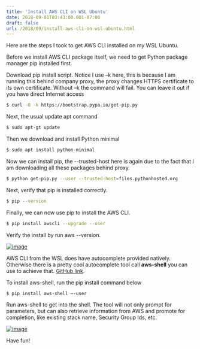 ```yaml
---
title: 'Install AWS CLI on WSL Ubuntu'
date: 2018-09-01T03:43:00.001-07:00
draft: false
url: /2018/09/install-aws-cli-on-wsl-ubuntu.html
---
```


Here are the steps I took to get AWS CLI installed on my WSL Ubuntu.

Before we install AWS CLI package itself, we need to get Python package manager pip installed first.

Download pip install script. Notice I use –k here, this is because I am running this behind company proxy, the proxy changes HTTPS certificate to its own certificate. Without –k the command will fail. You can leave it out if you have direct Internet access

```bash
$ curl -O -k https://bootstrap.pypa.io/get-pip.py  
```

Next, the usual update apt command

```bash
$ sudo apt-gt update  
```

Then we download and install Python minimal

```bash
$ sudo apt install python-minimal  
```

Now we can install pip, the --trusted-host here is again due to the fact that I am downloading all these packages behind proxy.

```bash
$ python get-pip.py --user --trusted-host=files.pythonhosted.org  
```

Next, verify that pip is installed correctly.

```bash
$ pip --version  
```

Finally, we can now use pip to install the AWS CLI.

```bash
$ pip install awscli --upgrade --user  
```

Verify the install by run aws --version.

[![image](https://lh3.googleusercontent.com/-3xgongnuYzw/W4ptPsakO2I/AAAAAAAAKQM/kl2cVBLQG4wDN5u81i71Ot6EB-2GSbv4QCHMYCw/image_thumb%255B5%255D?imgmax=800 "image")](https://lh3.googleusercontent.com/-chodvDmzCKs/W4ptOAkOEDI/AAAAAAAAKQI/3ONu1xB5Dyc9V2W9ZO0ML4_ST7bJgtOfgCHMYCw/s1600-h/image%255B7%255D)

AWS CLI from the WSL does have autocomplete provided natively. Otherwise there is a pretty cool autocomplete tool call **aws-shell** you can use to achieve that. [GitHub link](https://github.com/awslabs/aws-shell).

To install aws-shell, run the pip install command below

```bash
$ pip install aws-shell –-user  
```

Run aws-shell to get into the shell. The tool will not only prompt for parameters, but can also retrieve information from AWS and promote for completion, like existing stack name, Security Group Ids, etc.

[![image](https://lh3.googleusercontent.com/-k9iwQjPluf4/W4ptR4tQImI/AAAAAAAAKQU/28exd4fNfacshoIazxd-8aAZaC9EGTlRgCHMYCw/image_thumb%255B9%255D?imgmax=800 "image")](https://lh3.googleusercontent.com/-di6gYNL1iZw/W4ptQkmIN6I/AAAAAAAAKQQ/Hw9ztyqITi4lK03w4-c4jJnk2GndoIGcACHMYCw/s1600-h/image%255B13%255D)

Have fun!